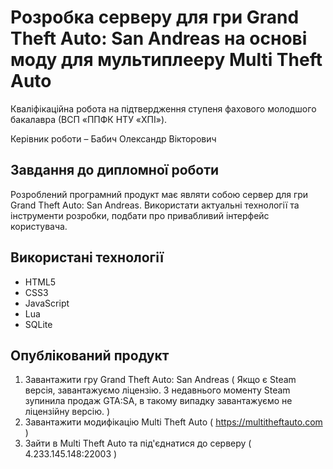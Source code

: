 # Розробка серверу для гри Grand Theft Auto: San Andreas на основі моду для мультиплееру Multi Theft Auto
Кваліфікаційна робота на підтвердження ступеня фахового молодшого бакалавра (ВСП «ППФК НТУ «ХПІ»).

Керівник роботи – Бабич Олександр Вікторович

## Завдання до дипломної роботи

Розроблений програмний продукт має являти собою сервер для гри Grand Theft Auto: San Andreas. Використати актуальні технології та інструменти розробки, подбати про привабливий інтерфейс користувача.

## Використані технології

* HTML5
* CSS3
* JavaScript
* Lua
* SQLite

## Опублікований продукт

1. Завантажити гру Grand Theft Auto: San Andreas ( Якщо є Steam версія, завантажуємо ліцензію. З недавнього моменту Steam зупинила продаж GTA:SA, в такому випадку завантажуємо не ліцензійну версію. )
2. Завантажити модифікацію Multi Theft Auto ( https://multitheftauto.com )
3. Зайти в Multi Theft Auto та під'єднатися до серверу ( 4.233.145.148:22003 )
